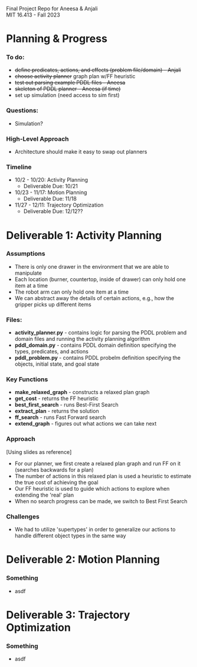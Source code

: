Final Project Repo for Aneesa &amp; Anjali  
MIT 16.413 - Fall 2023    

# Planning & Progress
### To do:
- ~~define predicates, actions, and effects (problem file/domain) - Anjali~~
- ~~choose activity planner~~ graph plan w/FF heuristic
- ~~test out parsing example PDDL files - Aneesa~~
- ~~skeleton of PDDL planner - Aneesa (if time)~~
- set up simulation (need access to sim first)

### Questions:
- Simulation?

### High-Level Approach
- Architecture should make it easy to swap out planners

### Timeline
- 10/2 - 10/20: Activity Planning
    - Deliverable Due: 10/21
- 10/23 - 11/17: Motion Planning
    - Deliverable Due: 11/18
- 11/27 - 12/11: Trajectory Optimization
    - Deliverable Due: 12/12??


# Deliverable 1: Activity Planning
### Assumptions
- There is only one drawer in the environment that we are able to manipulate
- Each location (burner, countertop, inside of drawer) can only hold one item at a time
- The robot arm can only hold one item at a time
- We can abstract away the details of certain actions, e.g., how the gripper picks up different items

### Files:
- **activity_planner.py** - contains logic for parsing the PDDL problem and domain files and running the activity planning algorithm
- **pddl_domain.py** - contains PDDL domain definition specifying the types, predicates, and actions
- **pddl_problem.py** - contains PDDL probelm definition specifying the objects, initial state, and goal state

### Key Functions
- **make_relaxed_graph** - constructs a relaxed plan graph
- **get_cost** - returns the FF heuristic
- **best_first_search** - runs Best-First Search
- **extract_plan** - returns the solution
- **ff_search** - runs Fast Forward search
- **extend_graph** - figures out what actions we can take next

### Approach
[Using slides as reference]
- For our planner, we first create a relaxed plan graph and run FF on it (searches backwards for a plan)
- The number of actions in this relaxed plan is used a heuristic to estimate the true cost of achieving the goal
- Our FF heuristic is used to guide which actions to explore when extending the 'real' plan
- When no search progress can be made, we switch to Best First Search

### Challenges
- We had to utilize 'supertypes' in order to generalize our actions to handle different object types in the same way

# Deliverable 2: Motion Planning
### Something
- asdf

# Deliverable 3: Trajectory Optimization
### Something
- asdf